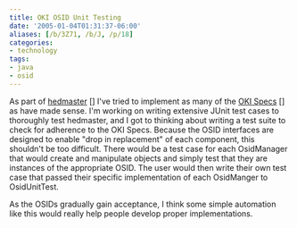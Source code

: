 ```yaml
---
title: OKI OSID Unit Testing
date: '2005-01-04T01:31:37-06:00'
aliases: [/b/3Z71, /b/J, /p/18]
categories:
- technology
tags:
- java
- osid
---
```

As part of [hedmaster] [] I've tried to implement as many of the [OKI Specs] [] as have made sense.  I'm working on
writing extensive JUnit test cases to thoroughly test hedmaster, and I got to thinking about writing a test suite to
check for adherence to the OKI Specs.  Because the OSID interfaces are designed to enable "drop in replacement" of each
component, this shouldn't be too difficult.  There would be a test case for each OsidManager that would create and
manipulate objects and simply test that they are instances of the appropriate OSID.  The user would then write their own
test case that passed their specific implementation of each OsidManger to OsidUnitTest.

[hedmaster]: https://web.archive.org/web/20050104/willnorris.com/projects/hedmaster
[oki specs]: https://web.archive.org/web/20050104/http://okiproject.org/specs/

As the OSIDs gradually gain acceptance, I think some simple automation like this would really help people develop proper
implementations.
